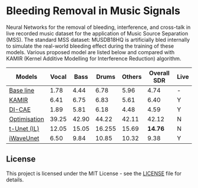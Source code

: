 # Bleeding Removal in Music Signals
Neural Networks for the removal of bleeding, interference, and cross-talk in live recorded music dataset for the application of Music Source Separation (MSS). The standard MSS dataset: MUSDB18HQ is artificially bled internally to simulate the real-world bleeding effect during the training of these models. 
Various proposed model are listed below and compared with KAMIR (Kernel Additive Modelling for Interference Reduction) algorithm.

| Models | Vocal | Bass | Drums | Others | Overall SDR | Live |
|------|-----|-----|-----|-----|-----|-----|
|[Base line]()| 1.78 | 4.44 | 6.78 | 5.96 | 4.74 | - |
|[KAMIR](https://ieeexplore.ieee.org/abstract/document/7178036)| 6.41 | 6.75 | 6.83 | 5.61 | 6.40 | Y |
|[DI-CAE]()| 1.89 | 5.81 | 6.18 | 4.48 | 4.59 | Y |
|[Optimisation]()| 39.25 | 42.90 | 44.22 | 42.11 | 42.12 | N |
|[t-Unet (IL)]()| 12.05 | 15.05 | 16.255 | 15.69 | __14.76__ | N |
|[iWaveUnet]()| 6.50 | 9.84 | 10.85 | 10.32 | 9.38 | Y |


## License

This project is licensed under the MIT License - see the [LICENSE](https://github.com/its-rajesh/Audio-Bleeding-Removal/blob/cde41b94a1be385efc46888a04b30a7b82c33375/LICENSE) file for details.
